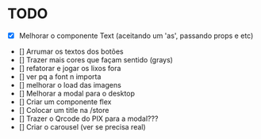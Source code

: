 # TODO

- [x] Melhorar o componente Text (aceitando um 'as', passando props e etc)
- [] Arrumar os textos dos botões
- [] Trazer mais cores que façam sentido (grays)
- [] refatorar e jogar os lixos fora
- [] ver pq a font n importa
- [] melhorar o load das imagens
- [] Melhorar a modal para o desktop
- [] Criar um componente flex
- [] Colocar um title na /store
- [] Trazer o Qrcode do PIX para a modal???
- [] Criar o carousel (ver se precisa real)
